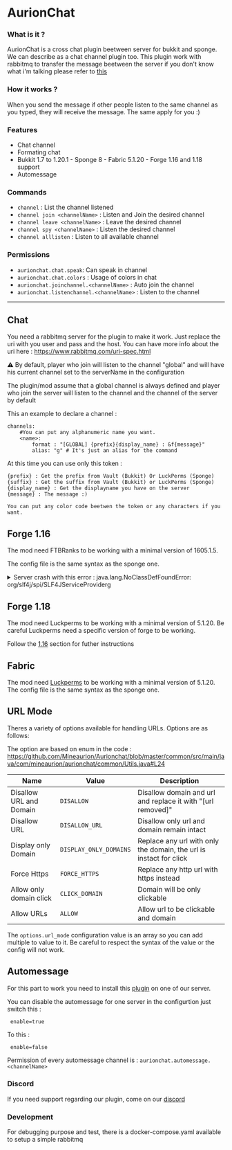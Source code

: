 # AurionChat

### What is it ?

AurionChat is a cross chat plugin beetween server for bukkit and sponge. We can describe as a chat channel plugin too. This plugin work with rabbitmq to transfer the message beetween the server if you don't know what i'm talking please refer to [this](https://www.rabbitmq.com/)

### How it works ?

When you send the message if other people listen to the same channel as you typed, they will receive the message. The same apply for you :)

### Features

- Chat channel
- Formating chat
- Bukkit 1.7 to 1.20.1 - Sponge 8 - Fabric 5.1.20 - Forge 1.16 and 1.18 support
- Automessage

### Commands

- `channel` : List the channel listened
- `channel join <channelName>` : Listen and Join the desired channel
- `channel leave <channelName>` : Leave the desired channel
- `channel spy <channelName>` : Listen the desired channel
- `channel alllisten` : Listen to all available channel

### Permissions

- `aurionchat.chat.speak`: Can speak in channel
- `aurionchat.chat.colors` : Usage of colors in chat
- `aurionchat.joinchannel.<channelName>` : Auto join the channel
- `aurionchat.listenchannel.<channelName>` : Listen to the channel

---

## Chat

You need a rabbitmq server for the plugin to make it work. Just replace the uri with you user and pass and the host.
You can have more info about the uri here : https://www.rabbitmq.com/uri-spec.html

⚠️ By default, player who join will listen to the channel "global" and will have his current channel set to the serverName in the configuration

The plugin/mod assume that a global channel is always defined and player who join the server will listen to the channel and the channel of the server by default

This an example to declare a channel :

```
channels:
    #You can put any alphanumeric name you want.
    <name>:
        format : "[GLOBAL] {prefix}{display_name} : &f{message}"
        alias: "g" # It's just an alias for the command
```

At this time you can use only this token :

```
{prefix} : Get the prefix from Vault (Bukkit) Or LuckPerms (Sponge)
{suffix} : Get the suffix from Vault (Bukkit) or LuckPerms (Sponge)
{display_name} : Get the displayname you have on the server
{message} : The message :)

You can put any color code beetwen the token or any characters if you want.
```

## Forge 1.16

The mod need FTBRanks to be working with a minimal version of 1605.1.5.

The config file is the same syntax as the sponge one.

<details>
  <summary>Server crash with this error : java.lang.NoClassDefFoundError: org/slf4j/spi/SLF4JServiceProviderg</summary>
  
When you start the server with the mod and you have the error below :  
```
java.lang.NoClassDefFoundError: org/slf4j/spi/SLF4JServiceProvider
	at java.lang.ClassLoader.defineClass1(Native Method) ~[?:?] {}
	at java.lang.ClassLoader.defineClass(ClassLoader.java:1017) ~[?:?] {}
	at java.security.SecureClassLoader.defineClass(SecureClassLoader.java:174) ~[?:?] {}
	at jdk.internal.loader.BuiltinClassLoader.defineClass(BuiltinClassLoader.java:800) ~[?:?] {}
	at jdk.internal.loader.BuiltinClassLoader.findClassOnClassPathOrNull(BuiltinClassLoader.java:698) ~[?:?] {}
	at jdk.internal.loader.BuiltinClassLoader.loadClassOrNull(BuiltinClassLoader.java:621) ~[?:?] {}
	at jdk.internal.loader.BuiltinClassLoader.loadClass(BuiltinClassLoader.java:579) ~[?:?] {}
	at jdk.internal.loader.ClassLoaders$AppClassLoader.loadClass(ClassLoaders.java:178) ~[?:?] {}
	at java.lang.ClassLoader.loadClass(ClassLoader.java:576) ~[?:?] {}
```

You need to delete this folder from your server : `libraries/org/apache/logging/log4j/log4j-slf4j18-impl` and you can start again the server.

</details>

## Forge 1.18

The mod need Luckperms to be working with a minimal version of 5.1.20. Be careful Luckperms need a specific version of forge to be working.

Follow the [1.16](https://github.com/Mineaurion/aurionchat#forge-116) section for futher instructions

## Fabric

The mod need [Luckperms](https://modrinth.com/mod/luckperms/versions) to be working with a minimal version of 5.1.20. The config file is the same syntax as the sponge one.

## URL Mode

Theres a variety of options available for handling URLs. Options are as follows:

The option are based on enum in the code : https://github.com/Mineaurion/Aurionchat/blob/master/common/src/main/java/com/mineaurion/aurionchat/common/Utils.java#L24

| Name                    | Value                  | Description                                                        |
|-------------------------|------------------------|--------------------------------------------------------------------|
| Disallow URL and Domain | `DISALLOW`             | Disallow domain and url and replace it with "[url removed]"        |
| Disallow URL            | `DISALLOW_URL`         | Disallow only url and domain remain intact                         |
| Display only Domain     | `DISPLAY_ONLY_DOMAINS` | Replace any url with only the domain, the url is instact for click |
| Force Https             | `FORCE_HTTPS`          | Replace any http url with https instead                            |
| Allow only domain click | `CLICK_DOMAIN`         | Domain will be only clickable                                      |
| Allow URLs              | `ALLOW`                | Allow url to be clickable and domain                               |


The `options.url_mode` configuration value is an array so you can add multiple to value to it. Be careful to respect the syntax of the value or the config will not work.

## Automessage

For this part to work you need to install this [plugin](https://github.com/Mineaurion/AurionChat-AutoMessage) on one of our server.

You can disable the automessage for one server in the configurtion just switch this :

```
 enable=true
```

To this :

```
 enable=false
```

Permission of every automessage channel is : `aurionchat.automessage.<channelName>`

### Discord

If you need support regarding our plugin, come on our [discord](https://discord.gg/Zn4ZbP9)

### Development

For debugging purpose and test, there is a docker-compose.yaml available to setup a simple rabbitmq
